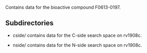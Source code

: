 Contains data for the bioactive compound F0613-0197.

## Subdirectories

- cside/ contains data for the C-side search space on rv1908c.

- nside/ contains data for the N-side search space on rv1908c.

